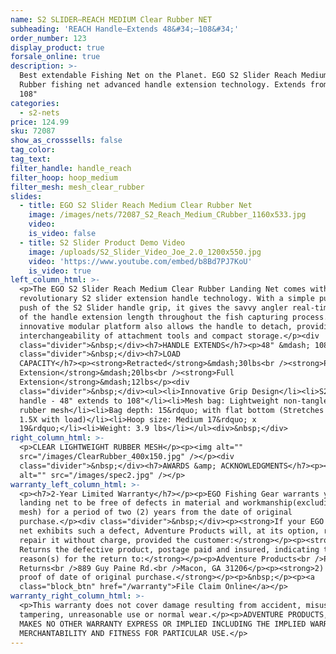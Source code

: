 ```yaml
---
name: S2 SLIDER—REACH MEDIUM Clear Rubber NET
subheading: 'REACH Handle—Extends 48&#34;–108&#34;'
order_number: 123
display_product: true
forsale_online: true
description: >-
  Best extendable Fishing Net on the Planet. EGO S2 Slider Reach Medium Clear
  Rubber fishing net advanced handle extension technology. Extends from 48" to
  108"
categories:
  - s2-nets
price: 124.99
sku: 72087
show_as_crosssells: false
tag_color:
tag_text:
filter_handle: handle_reach
filter_hoop: hoop_medium
filter_mesh: mesh_clear_rubber
slides:
  - title: EGO S2 Slider Reach Medium Clear Rubber Net
    image: /images/nets/72087_S2_Reach_Medium_CRubber_1160x533.jpg
    video:
    is_video: false
  - title: S2 Slider Product Demo Video
    image: /uploads/S2_Slider_Video_Joe_2.0_1200x550.jpg
    video: 'https://www.youtube.com/embed/b8Bd7PJ7KoU'
    is_video: true
left_column_html: >-
  <p>The EGO S2 Slider Reach Medium Clear Rubber Landing Net comes with the
  revolutionary S2 slider extension handle technology. With a simple pull or
  push of the S2 Slider handle grip, it gives the savvy angler real-time control
  of the handle extension length throughout the fish capturing process. The
  innovative modular platform also allows the handle to detach, providing
  interchangeability of attachment tools and compact storage.</p><div
  class="divider">&nbsp;</div><h7>HANDLE EXTENDS</h7><p>48" &mdash; 108"</p><div
  class="divider">&nbsp;</div><h7>LOAD
  CAPACITY</h7><p><strong>Retracted</strong>&mdash;30lbs<br /><strong>Partial
  Extension</strong>&mdash;20lbs<br /><strong>Full
  Extension</strong>&mdash;12lbs</p><div
  class="divider">&nbsp;</div><ul><li>Innovative Grip Design</li><li>S2 Slider
  handle - 48" extends to 108"</li><li>Mesh bag: Lightweight non-tangle clear
  rubber mesh</li><li>Bag depth: 15&rdquo; with flat bottom (Stretches up to
  1.5X with load)</li><li>Hoop size: Medium 17&rdquo; x
  19&rdquo;</li><li>Weight: 3.9 lbs</li></ul><div>&nbsp;</div>
right_column_html: >-
  <p>CLEAR LIGHTWEIGHT RUBBER MESH</p><p><img alt=""
  src="/images/ClearRubber_400x150.jpg" /></p><div
  class="divider">&nbsp;</div><h7>AWARDS &amp; ACKNOWLEDGMENTS</h7><p><img
  alt="" src="/images/spec2.jpg" /></p>
warranty_left_column_html: >-
  <p><h7>2-Year Limited Warranty</h7></p><p>EGO Fishing Gear warrants your EGO
  landing net to be free of defects in material and workmanship(excluding net
  mesh) for a period of two (2) years from the date of original
  purchase.</p><div class="divider">&nbsp;</div><p><strong>If your EGO fishing
  net exhibits such a defect, Adventure Products will, at its option, replace or
  repair it without charge, provided the customer:</strong></p><p><strong>1)
  Returns the defective product, postage paid and insured, indicating the
  reason(s) for the return to:</strong></p><p>Adventure Products<br />Product
  Returns<br />889 Guy Paine Rd.<br />Macon, GA 31206</p><p><strong>2) Submits
  proof of date of original purchase.</strong></p><p>&nbsp;</p><p><a
  class="block_btn" href="/warranty">File Claim Online</a></p>
warranty_right_column_html: >-
  <p>This warranty does not cover damage resulting from accident, misuse, abuse,
  tampering, unreasonable use or normal wear.</p><p>ADVENTURE PRODUCTS, INC.
  MAKES NO OTHER WARRANTY EXPRESS OR IMPLIED INCLUDING THE IMPLIED WARRANTIES OF
  MERCHANTABILITY AND FITNESS FOR PARTICULAR USE.</p>
---
```

